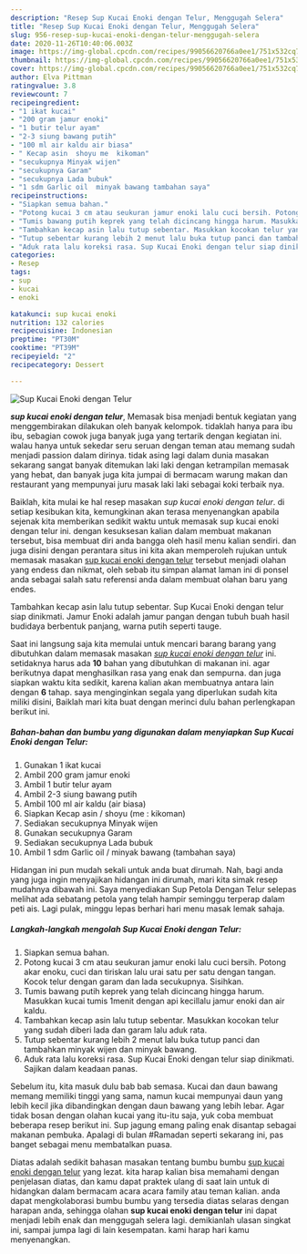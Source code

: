 ```yaml
---
description: "Resep Sup Kucai Enoki dengan Telur, Menggugah Selera"
title: "Resep Sup Kucai Enoki dengan Telur, Menggugah Selera"
slug: 956-resep-sup-kucai-enoki-dengan-telur-menggugah-selera
date: 2020-11-26T10:40:06.003Z
image: https://img-global.cpcdn.com/recipes/99056620766a0ee1/751x532cq70/sup-kucai-enoki-dengan-telur-foto-resep-utama.jpg
thumbnail: https://img-global.cpcdn.com/recipes/99056620766a0ee1/751x532cq70/sup-kucai-enoki-dengan-telur-foto-resep-utama.jpg
cover: https://img-global.cpcdn.com/recipes/99056620766a0ee1/751x532cq70/sup-kucai-enoki-dengan-telur-foto-resep-utama.jpg
author: Elva Pittman
ratingvalue: 3.8
reviewcount: 7
recipeingredient:
- "1 ikat kucai"
- "200 gram jamur enoki"
- "1 butir telur ayam"
- "2-3 siung bawang putih"
- "100 ml air kaldu air biasa"
- " Kecap asin  shoyu me  kikoman"
- "secukupnya Minyak wijen"
- "secukupnya Garam"
- "secukupnya Lada bubuk"
- "1 sdm Garlic oil  minyak bawang tambahan saya"
recipeinstructions:
- "Siapkan semua bahan."
- "Potong kucai 3 cm atau seukuran jamur enoki lalu cuci bersih. Potong akar enoku, cuci dan tiriskan lalu urai satu per satu dengan tangan. Kocok telur dengan garam dan lada secukupnya. Sisihkan."
- "Tumis bawang putih keprek yang telah dicincang hingga harum. Masukkan kucai tumis 1menit dengan api kecillalu jamur enoki dan air kaldu."
- "Tambahkan kecap asin lalu tutup sebentar. Masukkan kocokan telur yang sudah diberi lada dan garam lalu aduk rata."
- "Tutup sebentar kurang lebih 2 menut lalu buka tutup panci dan tambahkan minyak wijen dan minyak bawang."
- "Aduk rata lalu koreksi rasa. Sup Kucai Enoki dengan telur siap dinikmati. Sajikan dalam keadaan panas."
categories:
- Resep
tags:
- sup
- kucai
- enoki

katakunci: sup kucai enoki 
nutrition: 132 calories
recipecuisine: Indonesian
preptime: "PT30M"
cooktime: "PT39M"
recipeyield: "2"
recipecategory: Dessert

---
```



![Sup Kucai Enoki dengan Telur](https://img-global.cpcdn.com/recipes/99056620766a0ee1/751x532cq70/sup-kucai-enoki-dengan-telur-foto-resep-utama.jpg)

<b><i>sup kucai enoki dengan telur</i></b>, Memasak bisa menjadi bentuk kegiatan yang menggembirakan dilakukan oleh banyak kelompok. tidaklah hanya para ibu ibu, sebagian cowok juga banyak juga yang tertarik dengan kegiatan ini. walau hanya untuk sekedar seru seruan dengan teman atau memang sudah menjadi passion dalam dirinya. tidak asing lagi dalam dunia masakan sekarang sangat banyak ditemukan laki laki dengan ketrampilan memasak yang hebat, dan banyak juga kita jumpai di bermacam warung makan dan restaurant yang mempunyai juru masak laki laki sebagai koki terbaik nya.

Baiklah, kita mulai ke hal resep masakan <i>sup kucai enoki dengan telur</i>. di setiap kesibukan kita, kemungkinan akan terasa menyenangkan apabila sejenak kita memberikan sedikit waktu untuk memasak sup kucai enoki dengan telur ini. dengan kesuksesan kalian dalam membuat makanan tersebut, bisa membuat diri anda bangga oleh hasil menu kalian sendiri. dan juga disini dengan perantara situs ini kita akan memperoleh rujukan untuk memasak masakan <u>sup kucai enoki dengan telur</u> tersebut menjadi olahan yang endess dan nikmat, oleh sebab itu simpan alamat laman ini di ponsel anda sebagai salah satu referensi anda dalam membuat olahan baru yang endes.

Tambahkan kecap asin lalu tutup sebentar. Sup Kucai Enoki dengan telur siap dinikmati. Jamur Enoki adalah jamur pangan dengan tubuh buah hasil budidaya berbentuk panjang, warna putih seperti tauge.


Saat ini langsung saja kita memulai untuk mencari barang barang yang dibutuhkan dalam memasak masakan <u><i>sup kucai enoki dengan telur</i></u> ini. setidaknya harus ada <b>10</b> bahan yang dibutuhkan di makanan ini. agar berikutnya dapat menghasilkan rasa yang enak dan sempurna. dan juga siapkan waktu kita sedikit, karena kalian akan membuatnya antara lain dengan <b>6</b> tahap. saya menginginkan segala yang diperlukan sudah kita miliki disini, Baiklah mari kita buat dengan merinci dulu bahan perlengkapan berikut ini.

<!--inarticleads1-->

##### Bahan-bahan dan bumbu yang digunakan dalam menyiapkan Sup Kucai Enoki dengan Telur:

1. Gunakan 1 ikat kucai
1. Ambil 200 gram jamur enoki
1. Ambil 1 butir telur ayam
1. Ambil 2-3 siung bawang putih
1. Ambil 100 ml air kaldu (air biasa)
1. Siapkan  Kecap asin / shoyu (me : kikoman)
1. Sediakan secukupnya Minyak wijen
1. Gunakan secukupnya Garam
1. Sediakan secukupnya Lada bubuk
1. Ambil 1 sdm Garlic oil / minyak bawang (tambahan saya)


Hidangan ini pun mudah sekali untuk anda buat dirumah. Nah, bagi anda yang juga ingin menyajikan hidangan ini dirumah, mari kita simak resep mudahnya dibawah ini. Saya menyediakan Sup Petola Dengan Telur selepas melihat ada sebatang petola yang telah hampir seminggu terperap dalam peti ais. Lagi pulak, minggu lepas berhari hari menu masak lemak sahaja. 

<!--inarticleads2-->

##### Langkah-langkah mengolah Sup Kucai Enoki dengan Telur:

1. Siapkan semua bahan.
1. Potong kucai 3 cm atau seukuran jamur enoki lalu cuci bersih. Potong akar enoku, cuci dan tiriskan lalu urai satu per satu dengan tangan. Kocok telur dengan garam dan lada secukupnya. Sisihkan.
1. Tumis bawang putih keprek yang telah dicincang hingga harum. Masukkan kucai tumis 1menit dengan api kecillalu jamur enoki dan air kaldu.
1. Tambahkan kecap asin lalu tutup sebentar. Masukkan kocokan telur yang sudah diberi lada dan garam lalu aduk rata.
1. Tutup sebentar kurang lebih 2 menut lalu buka tutup panci dan tambahkan minyak wijen dan minyak bawang.
1. Aduk rata lalu koreksi rasa. Sup Kucai Enoki dengan telur siap dinikmati. Sajikan dalam keadaan panas.


Sebelum itu, kita masuk dulu bab bab semasa. Kucai dan daun bawang memang memiliki tinggi yang sama, namun kucai mempunyai daun yang lebih kecil jika dibandingkan dengan daun bawang yang lebih lebar. Agar tidak bosan dengan olahan kucai yang itu-itu saja, yuk coba membuat beberapa resep berikut ini. Sup jagung emang paling enak disantap sebagai makanan pembuka. Apalagi di bulan #Ramadan seperti sekarang ini, pas banget sebagai menu membatalkan puasa. 

Diatas adalah sedikit bahasan masakan tentang bumbu bumbu <u>sup kucai enoki dengan telur</u> yang lezat. kita harap kalian bisa memahami dengan penjelasan diatas, dan kamu dapat praktek ulang di saat lain untuk di hidangkan dalam bermacam acara acara family atau teman kalian. anda dapat mengkolaborasi bumbu bumbu yang tersedia diatas selaras dengan harapan anda, sehingga olahan <b>sup kucai enoki dengan telur</b> ini dapat menjadi lebih enak dan menggugah selera lagi. demikianlah ulasan singkat ini, sampai jumpa lagi di lain kesempatan. kami harap hari kamu menyenangkan.
